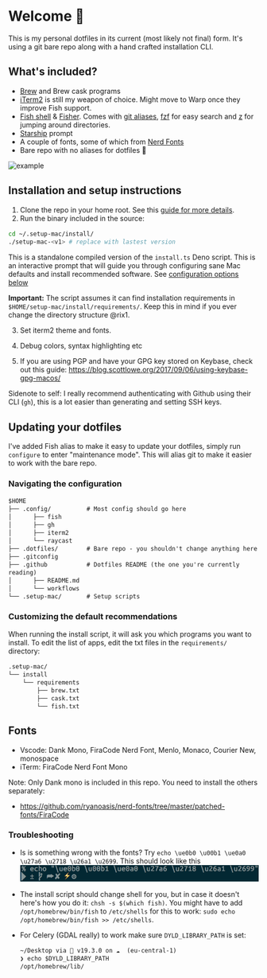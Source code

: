 # Welcome 👋

This is my personal dotfiles in its current (most likely not final) form. It's
using a git bare repo along with a hand crafted installation CLI.

## What's included?

- [Brew](https://brew.sh/) and Brew cask programs
- [iTerm2](https://iterm2.com/) is still my weapon of choice. Might move to Warp once they improve Fish support.
- [Fish shell](https://fishshell.com/) & [Fisher](https://github.com/jorgebucaran/fisher). Comes with [git aliases](https://github.com/jhillyerd/plugin-git), [fzf](https://github.com/PatrickF1/fzf.fish) for easy search and [z](https://github.com/jethrokuan/z) for jumping around directories.
- [Starship](https://starship.rs/) prompt
- A couple of fonts, some of which from [Nerd Fonts](https://www.nerdfonts.com/)
- Bare repo with no aliases for dotfiles 🎉


![example](https://user-images.githubusercontent.com/2470775/227767097-0907205d-33ee-4566-8a76-22621d1b985b.png)

## Installation and setup instructions

1. Clone the repo in your home root. See this [guide for more details](https://www.ackama.com/what-we-think/the-best-way-to-store-your-dotfiles-a-bare-git-repository-explained/).
2. Run the binary included in the source: 
  ```sh
  cd ~/.setup-mac/install/
  ./setup-mac-<v1> # replace with lastest version
  ```
   This is a standalone compiled version of the `install.ts` Deno script. This is an interactive prompt that will guide you through configuring sane Mac defaults and install recommended software. See [configuration options below](#customizing-the-default-recommendations) 
   
   **Important:** The script assumes it can find installation requirements in `$HOME/setup-mac/install/requirements/`. Keep this in mind if you ever change the directory structure @rix1.

3. Set iterm2 theme and fonts.

4. Debug colors, syntax highlighting etc

5. If you are using PGP and have your GPG key stored on Keybase, check out this
   guide: https://blog.scottlowe.org/2017/09/06/using-keybase-gpg-macos/

Sidenote to self: I really recommend authenticating with Github using their CLI (`gh`), this is a lot easier than generating and setting SSH keys.

## Updating your dotfiles

I've added Fish alias to make it easy to update your dotfiles, simply run
`configure` to enter "maintenance mode". This will alias git to make it easier
to work with the bare repo.

### Navigating the configuration

```
$HOME
├── .config/          # Most config should go here
│      ├── fish
│      ├── gh
│      ├── iterm2
│      └── raycast
├── .dotfiles/        # Bare repo - you shouldn't change anything here
├── .gitconfig
├── .github           # Dotfiles README (the one you're currently reading)
│      ├── README.md
│      └── workflows
└── .setup-mac/       # Setup scripts

```


### Customizing the default recommendations

When running the install script, it will ask you which programs you want to install. To edit the list of apps, edit the txt files in the `requirements/` directory:
```
.setup-mac/
└── install
    └── requirements
        ├── brew.txt
        ├── cask.txt
        └── fish.txt

```



## Fonts

- Vscode: Dank Mono, FiraCode Nerd Font, Menlo, Monaco, Courier New, monospace
- iTerm: FiraCode Nerd Font Mono

Note: Only Dank mono is included in this repo. You need to install the others
separately:

- https://github.com/ryanoasis/nerd-fonts/tree/master/patched-fonts/FiraCode

### Troubleshooting

- Is is something wrong with the fonts? Try `echo \ue0b0 \u00b1 \ue0a0 \u27a6
\u2718 \u26a1 \u2699`. This should look like this ![Icons](../.setup-mac/characters.png)
- The install script should change shell for you, but in case it doesn't here's
  how you do it: `chsh -s $(which fish)`. You might have to add
  `/opt/homebrew/bin/fish` to `/etc/shells` for this to work: `sudo echo
/opt/homebrew/bin/fish >> /etc/shells`.

- For Celery (GDAL really) to work make sure `DYLD_LIBRARY_PATH` is set:
  ```
  ~/Desktop via  v19.3.0 on ☁️  (eu-central-1)
  ❯ echo $DYLD_LIBRARY_PATH
  /opt/homebrew/lib/
  ```

